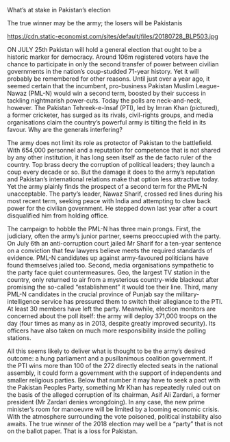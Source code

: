 What’s at stake in Pakistan’s election

The true winner may be the army; the losers will be Pakistanis

https://cdn.static-economist.com/sites/default/files/20180728_BLP503.jpg

ON JULY 25th Pakistan will hold a general election that ought to be a historic marker for democracy. Around 106m registered voters have the chance to participate in only the second transfer of power between civilian governments in the nation’s coup-studded 71-year history. Yet it will probably be remembered for other reasons. Until just over a year ago, it seemed certain that the incumbent, pro-business Pakistan Muslim League-Nawaz (PML-N) would win a second term, boosted by their success in tackling nightmarish power-cuts. Today the polls are neck-and-neck, however. The Pakistan Tehreek-e-Insaf (PTI), led by Imran Khan (pictured), a former cricketer, has surged as its rivals, civil-rights groups, and media organisations claim the country’s powerful army is tilting the field in its favour. Why are the generals interfering? 

The army does not limit its role as protector of Pakistan to the battlefield. With 654,000 personnel and a reputation for competence that is not shared by any other institution, it has long seen itself as the de facto ruler of the country. Top brass decry the corruption of political leaders; they launch a coup every decade or so. But the damage it does to the army’s reputation and Pakistan’s international relations make that option less attractive today. Yet the army plainly finds the prospect of a second term for the PML-N unacceptable. The party’s leader, Nawaz Sharif, crossed red lines during his most recent term, seeking peace with India and attempting to claw back power for the civilian government. He stepped down last year after a court disqualified him from holding office.

The campaign to hobble the PML-N has three main prongs. First, the judiciary, often the army’s junior partner, seems preoccupied with the party. On July 6th an anti-corruption court jailed Mr Sharif for a ten-year sentence on a conviction that few lawyers believe meets the required standards of evidence. PML-N candidates up against army-favoured politicians have found themselves jailed too. Second, media organisations sympathetic to the party face quiet countermeasures. Geo, the largest TV station in the country, only returned to air from a mysterious country-wide blackout after promising the so-called “establishment” it would toe their line. Third, many PML-N candidates in the crucial province of Punjab say the military-intelligence service has pressured them to switch their allegiance to the PTI. At least 30 members have left the party. Meanwhile, election monitors are concerned about the poll itself: the army will deploy 371,000 troops on the day (four times as many as in 2013, despite greatly improved security). Its officers have also taken on much more responsibility inside the polling stations.

All this seems likely to deliver what is thought to be the army’s desired outcome: a hung parliament and a pusillanimous coalition government. If the PTI wins more than 100 of the 272 directly elected seats in the national assembly, it could form a government with the support of independents and smaller religious parties. Below that number it may have to seek a pact with the Pakistan Peoples Party, something Mr Khan has repeatedly ruled out on the basis of the alleged corruption of its chairman, Asif Ali Zardari, a former president (Mr Zardari denies wrongdoing). In any case, the new prime minister’s room for manoeuvre will be limited by a looming economic crisis. With the atmosphere surrounding the vote poisoned, political instability also awaits. The true winner of the 2018 election may well be a “party” that is not on the ballot paper. That is a loss for Pakistan. 